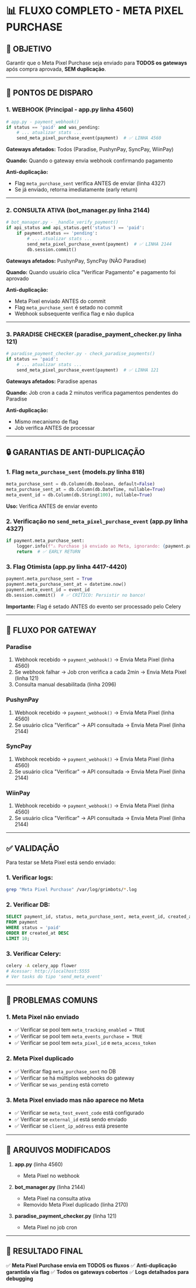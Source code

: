 # 📊 FLUXO COMPLETO - META PIXEL PURCHASE

## 🎯 OBJETIVO
Garantir que o Meta Pixel Purchase seja enviado para **TODOS os gateways** após compra aprovada, **SEM duplicação**.

---

## 📍 PONTOS DE DISPARO

### 1. **WEBHOOK (Principal - app.py linha 4560)**
```python
# app.py - payment_webhook()
if status == 'paid' and was_pending:
    # ... atualizar stats ...
    send_meta_pixel_purchase_event(payment)  # ✅ LINHA 4560
```

**Gateways afetados:** Todos (Paradise, PushynPay, SyncPay, WiinPay)

**Quando:** Quando o gateway envia webhook confirmando pagamento

**Anti-duplicação:** 
- Flag `meta_purchase_sent` verifica ANTES de enviar (linha 4327)
- Se já enviado, retorna imediatamente (early return)

---

### 2. **CONSULTA ATIVA (bot_manager.py linha 2144)**
```python
# bot_manager.py - _handle_verify_payment()
if api_status and api_status.get('status') == 'paid':
    if payment.status == 'pending':
        # ... atualizar stats ...
        send_meta_pixel_purchase_event(payment)  # ✅ LINHA 2144
        db.session.commit()
```

**Gateways afetados:** PushynPay, SyncPay (NÃO Paradise)

**Quando:** Quando usuário clica "Verificar Pagamento" e pagamento foi aprovado

**Anti-duplicação:**
- Meta Pixel enviado ANTES do commit
- Flag `meta_purchase_sent` é setado no commit
- Webhook subsequente verifica flag e não duplica

---

### 3. **PARADISE CHECKER (paradise_payment_checker.py linha 121)**
```python
# paradise_payment_checker.py - check_paradise_payments()
if status == 'paid':
    # ... atualizar stats ...
    send_meta_pixel_purchase_event(payment)  # ✅ LINHA 121
```

**Gateways afetados:** Paradise apenas

**Quando:** Job cron a cada 2 minutos verifica pagamentos pendentes do Paradise

**Anti-duplicação:**
- Mismo mecanismo de flag
- Job verifica ANTES de processar

---

## 🔒 GARANTIAS DE ANTI-DUPLICAÇÃO

### 1. **Flag `meta_purchase_sent` (models.py linha 818)**
```python
meta_purchase_sent = db.Column(db.Boolean, default=False)
meta_purchase_sent_at = db.Column(db.DateTime, nullable=True)
meta_event_id = db.Column(db.String(100), nullable=True)
```

**Uso:** Verifica ANTES de enviar evento

### 2. **Verificação no `send_meta_pixel_purchase_event` (app.py linha 4327)**
```python
if payment.meta_purchase_sent:
    logger.info(f"⚠️ Purchase já enviado ao Meta, ignorando: {payment.payment_id}")
    return  # ✅ EARLY RETURN
```

### 3. **Flag Otimista (app.py linha 4417-4420)**
```python
payment.meta_purchase_sent = True
payment.meta_purchase_sent_at = datetime.now()
payment.meta_event_id = event_id
db.session.commit()  # ✅ CRÍTICO: Persistir no banco!
```

**Importante:** Flag é setado ANTES do evento ser processado pelo Celery

---

## 🎯 FLUXO POR GATEWAY

### **Paradise**
1. Webhook recebido → `payment_webhook()` → Envia Meta Pixel (linha 4560)
2. Se webhook falhar → Job cron verifica a cada 2min → Envia Meta Pixel (linha 121)
3. Consulta manual desabilitada (linha 2096)

### **PushynPay**
1. Webhook recebido → `payment_webhook()` → Envia Meta Pixel (linha 4560)
2. Se usuário clica "Verificar" → API consultada → Envia Meta Pixel (linha 2144)

### **SyncPay**
1. Webhook recebido → `payment_webhook()` → Envia Meta Pixel (linha 4560)
2. Se usuário clica "Verificar" → API consultada → Envia Meta Pixel (linha 2144)

### **WiinPay**
1. Webhook recebido → `payment_webhook()` → Envia Meta Pixel (linha 4560)
2. Se usuário clica "Verificar" → API consultada → Envia Meta Pixel (linha 2144)

---

## ✅ VALIDAÇÃO

Para testar se Meta Pixel está sendo enviado:

### 1. Verificar logs:
```bash
grep "Meta Pixel Purchase" /var/log/grimbots/*.log
```

### 2. Verificar DB:
```sql
SELECT payment_id, status, meta_purchase_sent, meta_event_id, created_at 
FROM payment 
WHERE status = 'paid' 
ORDER BY created_at DESC 
LIMIT 10;
```

### 3. Verificar Celery:
```bash
celery -A celery_app flower
# Acessar: http://localhost:5555
# Ver tasks do tipo 'send_meta_event'
```

---

## 🚨 PROBLEMAS COMUNS

### 1. **Meta Pixel não enviado**
- ✅ Verificar se pool tem `meta_tracking_enabled = TRUE`
- ✅ Verificar se pool tem `meta_events_purchase = TRUE`
- ✅ Verificar se pool tem `meta_pixel_id` e `meta_access_token`

### 2. **Meta Pixel duplicado**
- ✅ Verificar flag `meta_purchase_sent` no DB
- ✅ Verificar se há múltiplos webhooks do gateway
- ✅ Verificar se `was_pending` está correto

### 3. **Meta Pixel enviado mas não aparece no Meta**
- ✅ Verificar se `meta_test_event_code` está configurado
- ✅ Verificar se `external_id` está sendo enviado
- ✅ Verificar se `client_ip_address` está presente

---

## 📝 ARQUIVOS MODIFICADOS

1. **app.py** (linha 4560)
   - Meta Pixel no webhook

2. **bot_manager.py** (linha 2144)
   - Meta Pixel na consulta ativa
   - Removido Meta Pixel duplicado (linha 2170)

3. **paradise_payment_checker.py** (linha 121)
   - Meta Pixel no job cron

---

## 🎉 RESULTADO FINAL

✅ **Meta Pixel Purchase envia em TODOS os fluxos**
✅ **Anti-duplicação garantida via flag**
✅ **Todos os gateways cobertos**
✅ **Logs detalhados para debugging**

